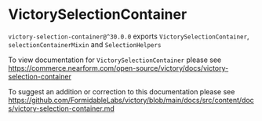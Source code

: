 # VictorySelectionContainer

`victory-selection-container@^30.0.0` exports `VictorySelectionContainer`, `selectionContainerMixin` and `SelectionHelpers`

To view documentation for `VictorySelectionContainer` please see https://commerce.nearform.com/open-source/victory/docs/victory-selection-container

To suggest an addition or correction to this documentation please see https://github.com/FormidableLabs/victory/blob/main/docs/src/content/docs/victory-selection-container.md
